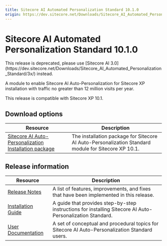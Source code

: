 ```yaml
---
title: Sitecore AI Automated Personalization Standard 10.1.0
origin: https://dev.sitecore.net/Downloads/Sitecore_AI_Automated_Personalization_Standard/10x/Sitecore_AI_Automated_Personalization_Standard_101.aspx
---
```


# Sitecore AI Automated Personalization Standard 10.1.0

  <Alert variant='warning' mb={4}>
    <AlertIcon />
    This release is deprecated, please use [Sitecore AI 3.0](https://dev.sitecore.net/Downloads/Sitecore_AI_Automated_Personalization_Standard/3x/) instead.
  </Alert>
  

A module to enable Sitecore AI Auto-Personalization for Sitecore XP installation with traffic no greater than 12 million visits per year.

  <Alert variant='warning' mb={4}>
    <AlertIcon />
    This release is compatible with Sitecore XP 10.1.
  </Alert>
  

## Download options

 | Resource | Description |
 | --- | --- |
 | [Sitecore AI Auto-Personalization Installation package](https://sitecoredev.azureedge.net/~/media/67EF417B294040E39CE51E5E0D3FD995.ashx?date=20210315T193153) | The installation package for Sitecore AI Auto-Personalization Standard module for Sitecore XP 10.1. |

## Release information

 | Resource | Description |
 | --- | --- |
 | [Release Notes](/downloads/Sitecore%20AI%20Automated%20Personalization%20Standard/10x/Sitecore%20AI%20Automated%20Personalization%20Standard%20101/Release%20Notes) | A list of features, improvements, and fixes that have been implemented in this release. |
 | [Installation Guide](https://sitecoredev.azureedge.net/~/media/B3396D9109FC4FB6956A1B36A1B32278.ashx?date=20210318T135351) | A guide that provides step-by-step instructions for installing Sitecore AI Auto-Personalization Standard. |
 | [User Documentation](https://doc.sitecore.com/users/101/sitecore-experience-platform/en/sitecore-ai---automated-personalization.html) | A set of conceptual and procedural topics for Sitecore AI Auto-Personalization Standard users. |